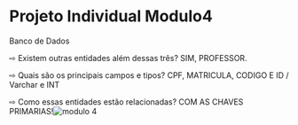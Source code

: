 # Projeto Individual Modulo4
Banco de Dados

⇨ Existem outras entidades além dessas três? SIM, PROFESSOR.

⇨ Quais são os principais campos e tipos? CPF, MATRICULA, CODIGO E ID / Varchar e INT

⇨ Como essas entidades estão relacionadas? COM AS CHAVES PRIMARIAS!![modulo 4](https://user-images.githubusercontent.com/116572521/227090298-873041d0-01f7-455c-ac3b-ad073c80b82c.png)
